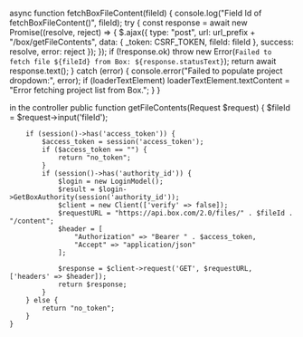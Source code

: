 async function fetchBoxFileContent(fileId) {
    console.log("Field Id of fetchBoxFileContent()", fileId);
    try {
        const response = await new Promise((resolve, reject) => {
            $.ajax({
                type: "post",
                url: url_prefix + "/box/getFileContents",
                data: { _token: CSRF_TOKEN, fileId: fileId },
                success: resolve,
                error: reject
            });
        });
        if (!response.ok) throw new Error(`Failed to fetch file ${fileId} from Box: ${response.statusText}`);
        return await response.text();
    } catch (error) {
        console.error("Failed to populate project dropdown:", error);
        if (loaderTextElement) loaderTextElement.textContent = "Error fetching project list from Box.";
    }
}

in the controller
  public function getFileContents(Request $request)
    {
        $fileId = $request->input('fileId');

        if (session()->has('access_token')) {
            $access_token = session('access_token');
            if ($access_token == "") {
                return "no_token";
            }
            if (session()->has('authority_id')) {
                $login = new LoginModel();
                $result = $login->GetBoxAuthority(session('authority_id'));
                $client = new Client(['verify' => false]);
                $requestURL = "https://api.box.com/2.0/files/" . $fileId . "/content";
                $header = [
                    "Authorization" => "Bearer " . $access_token,
                    "Accept" => "application/json"
                ];

                $response = $client->request('GET', $requestURL, ['headers' => $header]);
                return $response;
            }
        } else {
            return "no_token";
        }
    }
